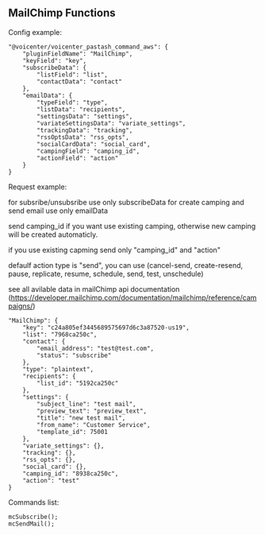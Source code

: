 ## MailChimp Functions

Config example:

```
"@voicenter/voicenter_pastash_command_aws": {
    "pluginFieldName": "MailChimp",
    "keyField": "key",
    "subscribeData": {
        "listField": "list",
        "contactData": "contact"
    },
    "emailData": {
        "typeField": "type",
        "listData": "recipients",
        "settingsData": "settings",
        "variateSettingsData": "variate_settings",
        "trackingData": "tracking",
        "rssOptsData": "rss_opts",
        "socialCardData": "social_card",
        "campingField": "camping_id",
        "actionField": "action"
    }
}
```

Request example:

for subsribe/unsubsribe use only subscribeData
for create camping and send email use only emailData

send camping_id if you want use existing camping, otherwise new camping will be created automaticly.

if you use existing capming send only "camping_id" and "action"

defaulf action type is "send", you can use (cancel-send, create-resend, pause, replicate, resume, schedule, send, test, unschedule)

see all avilable data in mailChimp api documentation (https://developer.mailchimp.com/documentation/mailchimp/reference/campaigns/)

```
"MailChimp": {
    "key": "c24a805ef3445689575697d6c3a87520-us19",
    "list": "7968ca250c",
    "contact": {
        "email_address": "test@test.com",
        "status": "subscribe"
    },
    "type": "plaintext",
    "recipients": {
        "list_id": "5192ca250c"
    },
    "settings": {
        "subject_line": "test mail",
        "preview_text": "preview_text",
        "title": "new test mail",
        "from_name": "Customer Service",
        "template_id": 75001
    },
    "variate_settings": {},
    "tracking": {},
    "rss_opts": {},
    "social_card": {},
    "camping_id": "8938ca250c",
    "action": "test"
}
```

Commands list:

```
mcSubscribe();
mcSendMail();
```

